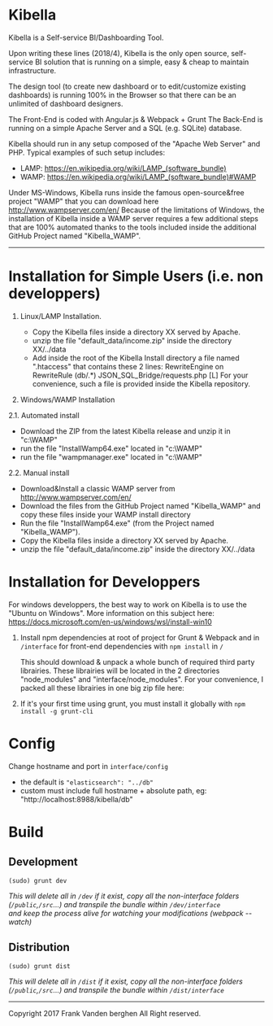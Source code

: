 # Kibella

Kibella is a Self-service BI/Dashboarding Tool.

Upon writing these lines (2018/4), Kibella is the only open source, self-service BI 
solution that is running on a simple, easy & cheap to maintain infrastructure.

The design tool (to create new dashboard or to edit/customize existing dashboards) is 
running 100% in the Browser so that there can be an unlimited of dashboard designers.

The Front-End is coded with Angular.js & Webpack + Grunt
The Back-End is running on a simple Apache Server and a SQL (e.g. SQLite) database.

Kibella should run in any setup composed of the "Apache Web Server" and PHP.
Typical examples of such setup includes:
  * LAMP: https://en.wikipedia.org/wiki/LAMP_(software_bundle)
  * WAMP: https://en.wikipedia.org/wiki/LAMP_(software_bundle)#WAMP

Under MS-Windows, Kibella runs inside the famous open-source&free project "WAMP" 
that you can download here
  http://www.wampserver.com/en/
Because of the limitations of Windows, the installation of Kibella inside a WAMP server
requires a few additional steps that are 100% automated thanks to the tools included 
inside the additional GitHub Project named "Kibella_WAMP".


---
# Installation for Simple Users (i.e. non developpers)

1. Linux/LAMP Installation.
   * Copy the Kibella files inside a directory XX served by Apache.
   * unzip the file "default_data/income.zip" inside the directory XX/../data
   * Add inside the root of the Kibella Install directory a file named ".htaccess" that contains 
     these 2 lines:
		RewriteEngine on
		RewriteRule (db/.*) JSON_SQL_Bridge/requests.php [L]
     For your convenience, such a file is provided inside the Kibella repository.

2. Windows/WAMP Installation

2.1. Automated install
   * Download the ZIP from the latest Kibella release and unzip it in "c:\WAMP"
   * run the file "InstallWamp64.exe" located in "c:\WAMP"
   * run the file "wampmanager.exe" located in "c:\WAMP"

2.2. Manual install
   * Download&Install a classic WAMP server from 
        http://www.wampserver.com/en/
   * Download the files from the GitHub Project named "Kibella_WAMP" and copy these files
     inside your WAMP install directory
   * Run the file "InstallWamp64.exe" (from the Project named "Kibella_WAMP").
   * Copy the Kibella files inside a directory XX served by Apache.
   * unzip the file "default_data/income.zip" inside the directory XX/../data



# Installation for Developpers

For windows developpers, the best way to work on Kibella is to use the 
"Ubuntu on Windows". More information on this subject here:
  https://docs.microsoft.com/en-us/windows/wsl/install-win10

1. Install npm dependencies at root of project for Grunt & Webpack and in `/interface` for 
   front-end dependencies with `npm install` in `/`
   
   This should download & unpack a whole bunch of required third party librairies. These 
   librairies will be located in the 2 directories "node_modules" and "interface/node_modules".
   For your convenience, I packed all these librairies in one big zip file here:


2. If it's your first time using grunt, you must install it globally 
   with `npm install -g grunt-cli`


# Config
Change hostname and port in `interface/config`
* the default is `"elasticsearch": "../db"`
* custom must include full hostname + absolute path, eg: "http://localhost:8988/kibella/db"

# Build

## Development

```
(sudo) grunt dev
```

*This will delete all in `/dev` if it exist, copy all the non-interface 
folders (`/public`,`/src`...) and transpile the bundle within `/dev/interface`  
and keep the process alive for watching your modifications (webpack --watch)*

## Distribution

```
(sudo) grunt dist
```

*This will delete all in `/dist` if it exist, copy all the non-interface folders 
(`/public`,`/src`...) and transpile the bundle within `/dist/interface`*

---


Copyright 2017 Frank Vanden berghen
All Right reserved.
